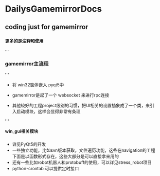 # DailysGamemirrorDocs

## coding just for gamemirror


###  


**更多的是注释和使用**


···

### gamemirror主流程

'''
- 将 win32窗体嵌入 pyqt5中

- gamemirror是起了一个 websocket 来进行rpc连接

- 其他较好的工程project级别的习惯，把UI相关的设置抽象成了一个类，来引入启动模块，这样会显得非常有条理

'''

**win_gui相关模块**

###

- 详见PyQt5的开发
- 一些独立功能，比如svn版本获取，文件遍历功能，这些在navigation的工程下面是以函数形式存在，这些大部分是可以直接拿来用的
- 还有一些比如robot机器人和protobuff的使用，可以详见stress_robot项目
- python-crontab 可以提供定时接口
